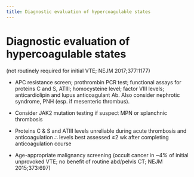 ```yaml
---
title: Diagnostic evaluation of hypercoagulable states
---
```

# Diagnostic evaluation of hypercoagulable states

(not routinely required for initial VTE; NEJM 2017;377:1177)

* APC resistance screen; prothrombin PCR test; functional assays for proteins C and S, ATIII; homocysteine level; factor VIII levels; anticardiolipin and lupus anticoagulant Ab. Also consider nephrotic syndrome, PNH (esp. if mesenteric thrombus).

* Consider JAK2 mutation testing if suspect MPN or splanchnic thrombosis

* Proteins C & S and ATIII levels unreliable during acute thrombosis and anticoagulation ∴ levels best assessed ≥2 wk after completing anticoagulation course

* Age-appropriate malignancy screening (occult cancer in ~4% of initial unprovoked VTE; no benefit of routine abd/pelvis CT; NEJM 2015;373:697)
